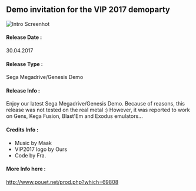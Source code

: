 Demo invitation for the VIP 2017 demoparty
-----------------------------

![Intro Screenhot](https://github.com/ResistanceVault/demo-VIP2017-Invitation/raw/master/release/screenshot.png)

#### Release Date : 
30.04.2017

#### Release Type : 
Sega Megadrive/Genesis Demo

#### Release Info : 
Enjoy our latest Sega Megadrive/Genesis Demo. Because of reasons, this release was not tested on the real metal :)
However, it was reported to work on Gens, Kega Fusion, Blast'Em and Exodus emulators...

#### Credits Info : 
* Music by Maak
* VIP2017 logo by Ours
* Code by Fra.

#### More Info here :
http://www.pouet.net/prod.php?which=69808
